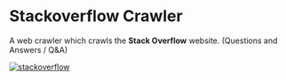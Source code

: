 
# Stackoverflow Crawler

A web crawler which crawls the **Stack Overflow** website. (Questions and Answers / Q&A)

[![stackoverflow](logo.png)](https://stackoverflow.com/)
